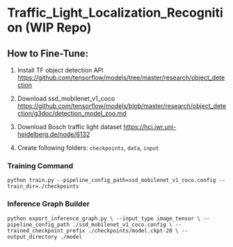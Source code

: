 # Traffic_Light_Localization_Recognition (WIP Repo)

## How to Fine-Tune:
1. Install TF object detection API  https://github.com/tensorflow/models/tree/master/research/object_detection

2. Download ssd_mobilenet_v1_coco https://github.com/tensorflow/models/blob/master/research/object_detection/g3doc/detection_model_zoo.md

3. Download Bosch traffic light dataset https://hci.iwr.uni-heidelberg.de/node/6132

4. Create following folders: `checkpoints`, `data`, `input`

### Training Command
`python train.py --pipeline_config_path=ssd_mobilenet_v1_coco.config --train_dir=./checkpoints`

### Inference Graph Builder
`python export_inference_graph.py \
    --input_type image_tensor \
    --pipeline_config_path ./ssd_mobilenet_v1_coco.config \
    --trained_checkpoint_prefix ./checkpoints/model.ckpt-20 \
    --output_directory ./model`
